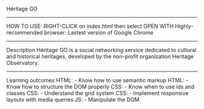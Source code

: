 Héritage GO

*************************************
HOW TO USE:
    RIGHT-CLICK on index.html then select OPEN WITH <your favorite browser>
    Highly-recommended browser: Lastest version of Google Chrome

*************************************
Description
Héritage GO is a social networking service dedicated to cultural and historical heritages, developed by the non-profit organization Heritage Observatory.
*************************************
Learning outcomes
HTML: - Know how to use semantic markup
HTML: - Know how to structure the DOM properly
CSS: - Know when to use ids and classes
CSS: - Understand the grid system
CSS: - Implement responsive layouts with media queries
JS: - Manipulate the DOM
